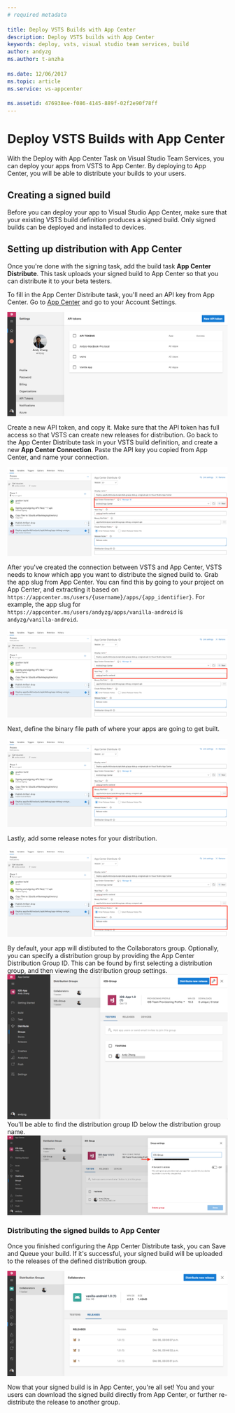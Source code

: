 ```yaml
---
# required metadata

title: Deploy VSTS Builds with App Center
description: Deploy VSTS builds with App Center
keywords: deploy, vsts, visual studio team services, build
author: andyzg
ms.author: t-anzha

ms.date: 12/06/2017
ms.topic: article
ms.service: vs-appcenter

ms.assetid: 476938ee-f086-4145-889f-02f2e90f78ff
---
```


# Deploy VSTS Builds with App Center

With the Deploy with App Center Task on Visual Studio Team Services, you can deploy your apps from VSTS
to App Center. By deploying to App Center, you will be able to distribute your
builds to your users.


## Creating a signed build

Before you can deploy your app to Visual Studio App Center, make sure that your existing VSTS build definition produces a signed build. Only signed builds can be deployed and installed to devices.

## Setting up distribution with App Center

Once you're done with the signing task, add the build task <strong>App Center
Distribute</strong>. This task uploads your signed build to App Center so that you can
distribute it to your beta testers.

To fill in the App Center Distribute task, you'll need an API key from App
Center. Go to [App Center](https://appcenter.ms) and go to your Account Settings.

![Get your API key from App Center](images/vsts-deploy-api.png)

Create a new API token, and copy it. Make sure that the API token has full
access so that VSTS can create new releases for distribution. Go back to the 
App Center Distribute task in your VSTS build definition, and create a 
new **App Center Connection**. Paste the API key you copied from App Center, 
and name your connection.

![Create an App Center connection](images/vsts-deploy-app-center-api.png)

After you've created the connection between VSTS and App Center, VSTS needs to
know which app you want to distribute the signed build to. Grab the app slug
from App Center. You can find this by going to your project on App Center, and
extracting it based on `https://appcenter.ms/users/{username}/apps/{app_identifier}`.
For example, the app slug for `https://appcenter.ms/users/andyzg/apps/vanilla-android` is `andyzg/vanilla-android`.

![Copy your App Slug from App Center](images/vsts-deploy-app-center-slug.png)

Next, define the binary file path of where your apps are going to get built.

![Define the binary path](images/vsts-deploy-app-center-binary.png)

Lastly, add some release notes for your distribution.

![Release notes](images/vsts-deploy-app-center-notes.png)

By default, your app will distibuted to the Collaborators group.
Optionally, you can specify a distribution group by providing the App Center
Distribution Group ID. This can be found by first selecting a distribution group, and
then viewing the distribution group settings.
![Finding the page with the distribution group ID](images/vsts-deploy-group-id.png)
You'll be able to find the distribution group ID below the distribution group
name.
![Location of the distribution group ID](images/vsts-deploy-app-center-group.png)

### Distributing the signed builds to App Center

Once you finished configuring the App Center Distribute task, you can Save and Queue
your build. If it's successful, your signed build will be uploaded to the
releases of the defined distribution group.

![Releases](images/vsts-deploy-app-center-releases.png)

Now that your signed build is in App Center, you're all set! You and your users
can download the signed build directly from App Center, or further re-distribute the release to another group.


[vsts-deploy-api]: images/vsts-deploy-api.png
[vsts-deploy-app-center-api]: images/vsts-deploy-app-center-api.png
[vsts-deploy-app-center-slug]: images/vsts-deploy-app-center-slug.png
[vsts-deploy-app-center-binary]: images/vsts-deploy-app-center-binary.png
[vsts-deploy-app-center-notes]: images/vsts-deploy-app-center-notes.png
[vsts-deploy-group-id]: images/vsts-deploy-group-id.png
[vsts-deploy-app-center-group]: images/vsts-deploy-app-center-group.png
[vsts-deploy-app-center-releases]: images/vsts-deploy-app-center-releases.png
